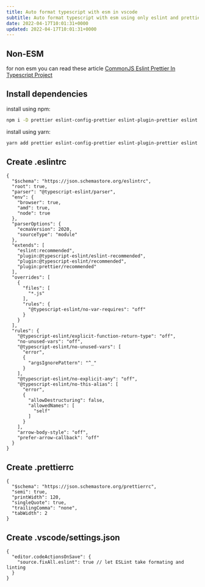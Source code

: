 ```yaml
---
title: Auto format typescript with esm in vscode
subtitle: Auto format typescript with esm using only eslint and prettier module
date: 2022-04-17T10:01:31+0000
updated: 2022-04-17T10:01:31+0000
---
```


## Non-ESM
for non esm you can read these article [CommonJS Eslint Prettier In Typescript Project](eslint-prettier-typescript-vscode.md)

## Install dependencies

install using npm:
```bash
npm i -D prettier eslint-config-prettier eslint-plugin-prettier eslint @typescript-eslint/parser @typescript-eslint/eslint-plugin
```
install using yarn:
```bash
yarn add prettier eslint-config-prettier eslint-plugin-prettier eslint @typescript-eslint/parser @typescript-eslint/eslint-plugin --dev
```
## Create .eslintrc
```jsonc
{
  "$schema": "https://json.schemastore.org/eslintrc",
  "root": true,
  "parser": "@typescript-eslint/parser",
  "env": {
    "browser": true,
    "amd": true,
    "node": true
  },
  "parserOptions": {
    "ecmaVersion": 2020,
    "sourceType": "module"
  },
  "extends": [
    "eslint:recommended",
    "plugin:@typescript-eslint/eslint-recommended",
    "plugin:@typescript-eslint/recommended",
    "plugin:prettier/recommended"
  ],
  "overrides": [
    {
      "files": [
        "*.js"
      ],
      "rules": {
        "@typescript-eslint/no-var-requires": "off"
      }
    }
  ],
  "rules": {
    "@typescript-eslint/explicit-function-return-type": "off",
    "no-unused-vars": "off",
    "@typescript-eslint/no-unused-vars": [
      "error",
      {
        "argsIgnorePattern": "^_"
      }
    ],
    "@typescript-eslint/no-explicit-any": "off",
    "@typescript-eslint/no-this-alias": [
      "error",
      {
        "allowDestructuring": false,
        "allowedNames": [
          "self"
        ]
      }
    ],
    "arrow-body-style": "off",
    "prefer-arrow-callback": "off"
  }
}
```
## Create .prettierrc
```jsonc
{
  "$schema": "https://json.schemastore.org/prettierrc",
  "semi": true,
  "printWidth": 120,
  "singleQuote": true,
  "trailingComma": "none",
  "tabWidth": 2
}
```
## Create .vscode/settings.json
```jsonc
{
  "editor.codeActionsOnSave": {
    "source.fixAll.eslint": true // let ESLint take formating and linting
  }
}
```
